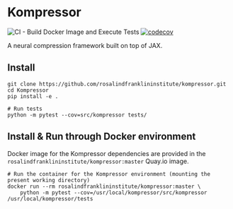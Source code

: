 # Kompressor

![CI - Build Docker Image and Execute Tests](https://github.com/rosalindfranklininstitute/kompressor/workflows/CI%20-%20Build%20Images%20and%20Execute%20Tests/badge.svg) [![codecov](https://codecov.io/gh/rosalindfranklininstitute/kompressor/branch/master/graph/badge.svg?token=)](https://codecov.io/gh/rosalindfranklininstitute/kompressor)

A neural compression framework built on top of JAX.

## Install

```
git clone https://github.com/rosalindfranklininstitute/kompressor.git
cd Kompressor
pip install -e .

# Run tests
python -m pytest --cov=src/kompressor tests/
```

## Install & Run through Docker environment

Docker image for the Kompressor dependencies are provided in the `rosalindfranklininstitute/kompressor:master` Quay.io image.

```
# Run the container for the Kompressor environment (mounting the present working directory)
docker run --rm rosalindfranklininstitute/kompressor:master \
    python -m pytest --cov=/usr/local/kompressor/src/kompressor /usr/local/kompressor/tests
```
